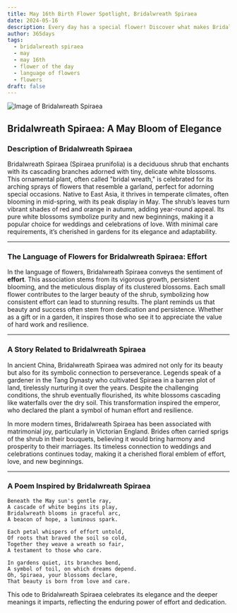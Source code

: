 ```yaml
---
title: May 16th Birth Flower Spotlight, Bridalwreath Spiraea
date: 2024-05-16
description: Every day has a special flower! Discover what makes Bridalwreath Spiraea unique as today’s birth flower and its symbolic meaning.
author: 365days
tags:
  - bridalwreath spiraea
  - may
  - may 16th
  - flower of the day
  - language of flowers
  - flowers
draft: false
---
```


![Image of Bridalwreath Spiraea](https://cdn.pixabay.com/photo/2020/04/21/04/50/meadowsweet-trees-5070844_1280.jpg#center)


## Bridalwreath Spiraea: A May Bloom of Elegance

### Description of Bridalwreath Spiraea

Bridalwreath Spiraea (Spiraea prunifolia) is a deciduous shrub that enchants with its cascading branches adorned with tiny, delicate white blossoms. This ornamental plant, often called "bridal wreath," is celebrated for its arching sprays of flowers that resemble a garland, perfect for adorning special occasions. Native to East Asia, it thrives in temperate climates, often blooming in mid-spring, with its peak display in May. The shrub’s leaves turn vibrant shades of red and orange in autumn, adding year-round appeal. Its pure white blossoms symbolize purity and new beginnings, making it a popular choice for weddings and celebrations of love. With minimal care requirements, it’s cherished in gardens for its elegance and adaptability.

---

### The Language of Flowers for Bridalwreath Spiraea: Effort

In the language of flowers, Bridalwreath Spiraea conveys the sentiment of **effort**. This association stems from its vigorous growth, persistent blooming, and the meticulous display of its clustered blossoms. Each small flower contributes to the larger beauty of the shrub, symbolizing how consistent effort can lead to stunning results. The plant reminds us that beauty and success often stem from dedication and persistence. Whether as a gift or in a garden, it inspires those who see it to appreciate the value of hard work and resilience.

---

### A Story Related to Bridalwreath Spiraea

In ancient China, Bridalwreath Spiraea was admired not only for its beauty but also for its symbolic connection to perseverance. Legends speak of a gardener in the Tang Dynasty who cultivated Spiraea in a barren plot of land, tirelessly nurturing it over the years. Despite the challenging conditions, the shrub eventually flourished, its white blossoms cascading like waterfalls over the dry soil. This transformation inspired the emperor, who declared the plant a symbol of human effort and resilience.

In more modern times, Bridalwreath Spiraea has been associated with matrimonial joy, particularly in Victorian England. Brides often carried sprigs of the shrub in their bouquets, believing it would bring harmony and prosperity to their marriages. Its timeless connection to weddings and celebrations continues today, making it a cherished floral emblem of effort, love, and new beginnings.

---

### A Poem Inspired by Bridalwreath Spiraea

```
Beneath the May sun's gentle ray,  
A cascade of white begins its play,  
Bridalwreath blooms in graceful arc,  
A beacon of hope, a luminous spark.  

Each petal whispers of effort untold,  
Of roots that braved the soil so cold,  
Together they weave a wreath so fair,  
A testament to those who care.  

In gardens quiet, its branches bend,  
A symbol of toil, on which dreams depend.  
Oh, Spiraea, your blossoms declare,  
That beauty is born from love and care.  
``` 

This ode to Bridalwreath Spiraea celebrates its elegance and the deeper meanings it imparts, reflecting the enduring power of effort and dedication.